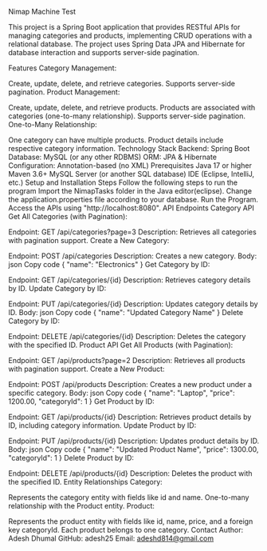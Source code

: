 Nimap Machine Test


This project is a Spring Boot application that provides RESTful APIs for managing categories and products, implementing CRUD operations with a relational database. The project uses Spring Data JPA and Hibernate for database interaction and supports server-side pagination.

Features
Category Management:

Create, update, delete, and retrieve categories.
Supports server-side pagination.
Product Management:

Create, update, delete, and retrieve products.
Products are associated with categories (one-to-many relationship).
Supports server-side pagination.
One-to-Many Relationship:

One category can have multiple products.
Product details include respective category information.
Technology Stack
Backend: Spring Boot
Database: MySQL (or any other RDBMS)
ORM: JPA & Hibernate
Configuration: Annotation-based (no XML)
Prerequisites
Java 17 or higher
Maven 3.6+
MySQL Server (or another SQL database)
IDE (Eclipse, IntelliJ, etc.)
Setup and Installation
Steps
Follow the following steps to run the program
Import the NimapTasks folder in the Java editor(eclipse).
Change the application.properties file according to your database.
Run the Program.
Access the APIs using "http://localhost:8080".
API Endpoints
Category API
Get All Categories (with Pagination):

Endpoint: GET /api/categories?page=3
Description: Retrieves all categories with pagination support.
Create a New Category:

Endpoint: POST /api/categories
Description: Creates a new category.
Body: json Copy code { "name": "Electronics" }
Get Category by ID:

Endpoint: GET /api/categories/{id}
Description: Retrieves category details by ID.
Update Category by ID:

Endpoint: PUT /api/categories/{id}
Description: Updates category details by ID.
Body: json Copy code { "name": "Updated Category Name" }
Delete Category by ID:

Endpoint: DELETE /api/categories/{id}
Description: Deletes the category with the specified ID.
Product API
Get All Products (with Pagination):

Endpoint: GET /api/products?page=2
Description: Retrieves all products with pagination support.
Create a New Product:

Endpoint: POST /api/products
Description: Creates a new product under a specific category.
Body: json Copy code { "name": "Laptop", "price": 1200.00, "categoryId": 1 }
Get Product by ID:

Endpoint: GET /api/products/{id}
Description: Retrieves product details by ID, including category information.
Update Product by ID:

Endpoint: PUT /api/products/{id}
Description: Updates product details by ID.
Body: json Copy code { "name": "Updated Product Name", "price": 1300.00, "categoryId": 1 }
Delete Product by ID:

Endpoint: DELETE /api/products/{id}
Description: Deletes the product with the specified ID.
Entity Relationships
Category:

Represents the category entity with fields like id and name.
One-to-many relationship with the Product entity.
Product:

Represents the product entity with fields like id, name, price, and a foreign key categoryId.
Each product belongs to one category.
Contact
Author: Adesh Dhumal
GitHub: adesh25
Email: adeshd814@gmail.com
